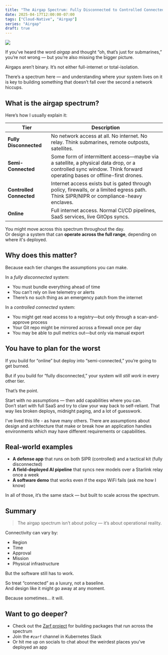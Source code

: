 ```yaml
---
title: "The Airgap Spectrum: Fully Disconnected to Controlled Connected"
date: 2025-04-17T12:00:00-07:00
tags: ["Cloud-Native", "Airgap"]
series: "Airgap"
draft: true
---
```


![](https://content.bekindchooseviolence.com/airgap-spectrum.png)

If you’ve heard the word *airgap* and thought “oh, that’s just for submarines,” you’re not wrong — but you’re also missing the bigger picture.

Airgaps aren’t binary. It’s not either full-internet or total-isolation.

There’s a spectrum here — and understanding where your system lives on it is key to building something that doesn’t fall over the second a network hiccups.

## What is the airgap spectrum?

Here’s how I usually explain it:

| Tier | Description |
|------|-------------|
| **Fully Disconnected** | No network access at all. No internet. No relay. Think submarines, remote outposts, satellites. |
| **Semi-Connected** | Some form of intermittent access—maybe via a satellite, a physical data drop, or a controlled sync window. Think forward operating bases or offline-first drones. |
| **Controlled Connected** | Internet access exists but is gated through policy, firewalls, or a limited egress path. Think SIPR/NIPR or compliance-heavy enclaves. |
| **Online** | Full internet access. Normal CI/CD pipelines, SaaS services, live GitOps syncs. |

You might move across this spectrum throughout the day.  
Or design a system that can **operate across the full range**, depending on where it's deployed.

## Why does this matter?

Because each tier changes the assumptions you can make.

In a *fully disconnected* system:
- You must bundle everything ahead of time
- You can’t rely on live telemetry or alerts
- There’s no such thing as an emergency patch from the internet

In a *controlled connected* system:
- You might get read access to a registry—but only through a scan-and-approve process
- Your Git repo might be mirrored across a firewall once per day
- You may be able to pull metrics out—but only via manual export

## You have to plan for the worst

If you build for “online” but deploy into “semi-connected,” you’re going to get burned.

But if you build for “fully disconnected,” your system will *still work* in every other tier.

That’s the point.

Start with no assumptions — then add capabilities where you can.  
Don’t start with full SaaS and try to claw your way back to self-reliant. That way lies broken deploys, midnight paging, and a lot of guesswork.

I've lived this life - as have many others. There are assumptions about design and architecture that make or break how an application handles environments which may have different requirements or capabilities. 

## Real-world examples

- **A defense app** that runs on both SIPR (controlled) and a tactical kit (fully disconnected)
- **A field-deployed AI pipeline** that syncs new models over a Starlink relay once a week
- **A software demo** that works even if the expo WiFi fails (ask me how I know)

In all of those, it’s the same stack — but built to scale across the spectrum.

## Summary

> The airgap spectrum isn’t about policy — it’s about operational reality.

Connectivity can vary by:
- Region
- Time
- Approval
- Mission
- Physical infrastructure

But the software still has to work.

So treat “connected” as a luxury, not a baseline.  
And design like it might go away at any moment.

Because sometimes… it will.

## Want to go deeper?

- Check out the [Zarf project](https://github.com/zarf-dev/zarf) for building packages that run across the spectrum
- Join the `#zarf` channel in Kubernetes Slack
- Or hit me up on socials to chat about the weirdest places you’ve deployed an app
